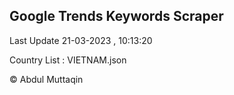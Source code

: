 

## Google Trends Keywords Scraper 
 
Last Update 21-03-2023 , 10:13:20

Country List :
VIETNAM.json



© Abdul Muttaqin 
